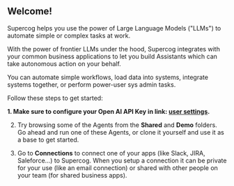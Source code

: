 ## Welcome!

Supercog helps you use the power of Large Language Models ("LLMs") to automate
simple or complex tasks at work.

With the power of frontier LLMs under the hood, Supercog integrates with your
common business applications to let you build Assistants which can take autonomous
action on your behalf.

You can automate simple workflows, load data into systems, integrate systems together,
or perform power-user sys admin tasks.

Follow these steps to get started:

**1. Make sure to configure your Open AI API Key in link: [user settings](/settings).**

2. Try browsing some of the Agents from the **Shared** and **Demo** folders. Go ahead
and run one of these Agents, or clone it yourself and use it as a base to get started.

3. Go to **Connections** to connect one of your apps (like Slack, JIRA, Saleforce...) to 
Supercog. When you setup a connection it can be private for your use (like an email
connection) or shared with other people on your team (for shared business apps).
